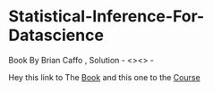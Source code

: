 # Statistical-Inference-For-Datascience
Book By Brian Caffo  , Solution - <><> - 

Hey this link to The [Book](https://leanpub.com/LittleInferenceBook) and this one to the [Course](https://www.coursera.org/learn/statistical-inference/)
